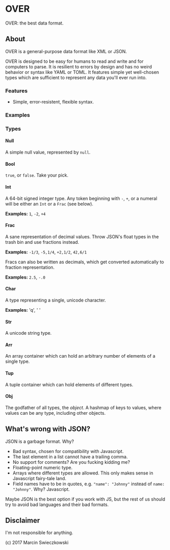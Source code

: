 # OVER

OVER: the best data format.

## About

OVER is a general-purpose data format like XML or JSON.

OVER is designed to be easy for humans to read and write and for computers to parse. It is resilient to errors by design and has no weird behavior or syntax like YAML or TOML. It features simple yet well-chosen types which are sufficient to represent any data you'll ever run into.

### Features

* Simple, error-resistent, flexible syntax.

### Examples

### Types

#### Null

A simple null value, represented by `null`.

#### Bool

`true`, or `false`. Take your pick.

#### Int

A 64-bit signed integer type. Any token beginning with `-`, `+`, or a numeral will be either an `Int` or a `Frac` (see below).

**Examples:** `1`, `-2`, `+4`

#### Frac

A sane representation of decimal values. Throw JSON's float types in the trash bin and use fractions instead.

**Examples:** `-1/3`, `-5,1/4`, `+2,1/2`, `42,6/1`

Fracs can also be written as decimals, which get converted automatically to fraction representation.

**Examples:** `2.5`, `-.0`

#### Char

A type representing a single, unicode character.

**Examples:** 'q', ' '

#### Str

A unicode string type.

#### Arr

An array container which can hold an arbitrary number of elements of a single type.

#### Tup

A tuple container which can hold elements of different types.

#### Obj

The godfather of all types, the *object*. A hashmap of keys to values, where values can be any type, including other objects.

## What's wrong with JSON?

JSON is a garbage format. Why?

* Bad syntax, chosen for compatibility with Javascript.
* The last element in a list cannot have a trailing comma.
* No support for comments? Are you fucking kidding me?
* Floating-point numeric type.
* Arrays where different types are allowed. This only makes sense in Javascript fairy-tale land.
* Field names have to be in quotes, e.g. `"name": "Johnny"` instead of `name: "Johnny"`. Why? Javascript.

Maybe JSON is the best option if you work with JS, but the rest of us should try to avoid bad languages and their bad formats.

## Disclaimer

I'm not responsible for anything.

(c) 2017 Marcin Swieczkowski
